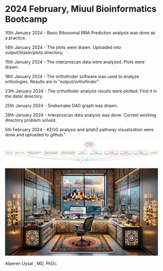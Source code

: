 # 2024 February, Miuul Bioinformatics Bootcamp

10th January 2024 - Basic Ribosomal RNA Prediction analysis was done as a practice.

14th January 2024 - The plots were drawn. Uploaded into output/blastn/plots directory.

15th January 2024 - The interproscan data were analyzed. Plots were drawn.

18th January 2024 - The orthofinder software was used to analyze orthologies. Results are in "output/orthofinder".

23th January 2024 - The orthofinder analysis results were plotted. Find it in the data/ directory.

25th January 2024 - Snakemake DAG graph was drawn.

28th January 2024 - Interproscan data analysis was done. Current working directory problem solved. 

5th February 2024 - KEGG analysis and iptah3 pathway visualization were done and uploaded to github."

![dag.png](dag.png)

![cover.png](cover.png)

Alperen Uysal , MD, PhDc.